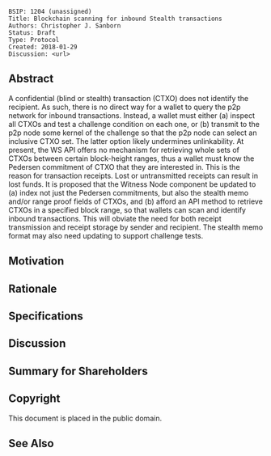     BSIP: 1204 (unassigned)
    Title: Blockchain scanning for inbound Stealth transactions
    Authors: Christopher J. Sanborn
    Status: Draft
    Type: Protocol
    Created: 2018-01-29
    Discussion: <url>


## Abstract

A confidential (blind or stealth) transaction (CTXO) does not identify the recipient.  As such, there is no direct way for a wallet to query the p2p network for inbound transactions.  Instead, a wallet must either (a) inspect all CTXOs and test a challenge condition on each one, or (b) transmit to the p2p node some kernel of the challenge so that the p2p node can select an inclusive CTXO set. The latter option likely undermines unlinkability.  At present, the WS API offers no mechanism for retrieving whole sets of CTXOs between certain block-height ranges, thus a wallet must know the Pedersen commitment of CTXO that they are interested in. This is the reason for transaction receipts.  Lost or untransmitted receipts can result in lost funds.  It is proposed that the Witness Node component be updated to (a) index not just the Pedersen commitments, but also the stealth memo and/or range proof fields of CTXOs, and (b) afford an API method to retrieve CTXOs in a specified block range, so that wallets can scan and identify inbound transactions.  This will obviate the need for both receipt transmission and receipt storage by sender and recipient. The stealth memo format may also need updating to support challenge tests.

## Motivation
## Rationale
## Specifications
## Discussion
## Summary for Shareholders
## Copyright

This document is placed in the public domain.

## See Also
